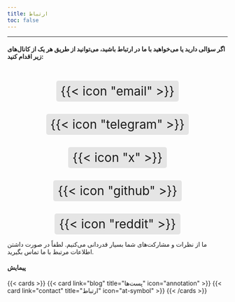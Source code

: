 ```yaml
---
title: ارتباط
toc: false
---
```

---


<style>
  .icon-link {
    text-decoration: none;
    font-size: 2em;
    margin: 0 10px;
    margin-top: 1em;
    background-color: rgba(128, 128, 128, 0.2);
    padding: 10px;
    border-radius: 5px;
    display: inline-block;
    line-height: 1;
    color: inherit;
    transition: background-color 0.3s, color 0.3s;
  }

  .icon-link:hover {
    background-color: rgba(128, 128, 128, 0.4); /* Darker background on hover */
    color: #000; /* Change icon color on hover, you can adjust this as needed */
  }
</style>


#### اگر سؤالی دارید یا می‌خواهید با ما در ارتباط باشید، می‌توانید از طریق هر یک از کانال‌های زیر اقدام کنید:


<div style="text-align: center;">
  <a href="mailto:irgfw@proton.me" class="icon-link">
    {{< icon "email" >}}
  </a>
  <a href="https://t.me/irgfw" class="icon-link">
    {{< icon "telegram" >}}
  </a>
  <a href="https://x.com/ir_gfw" class="icon-link">
    {{< icon "x" >}}
  </a>
  <a href="https://github.com/irgfw" class="icon-link">
    {{< icon "github" >}}
  </a>
  <a href="https://www.reddit.com/r/irgfw" class="icon-link">
    {{< icon "reddit" >}}
  </a>
</div>

ما از نظرات و مشارکت‌های شما بسیار قدردانی می‌کنیم. لطفاً در صورت داشتن اطلاعات مرتبط با ما تماس بگیرید.


#### پیمایش

{{< cards >}}
  {{< card link="blog" title="پست‌ها" icon="annotation" >}}
  {{< card link="contact" title="ارتباط" icon="at-symbol" >}}
{{< /cards >}}